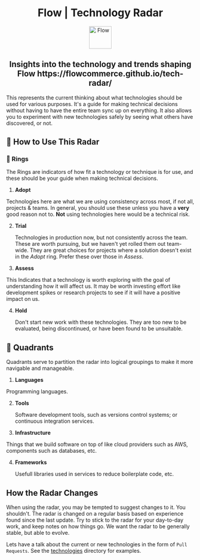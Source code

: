 <h1 align="center">Flow | Technology Radar</h1>
<p align="center">
  <a href="https://flow.io">
    <img alt="Flow" src="https://flowcommerce.github.io/tech-radar/static/logo-85b25b0d80ae75a80d510cb43dd2ec56.png" width="60" />
  </a>
</p>
<h2 align="center">
  Insights into the technology and trends shaping Flow
  https://flowcommerce.github.io/tech-radar/
</h2>

This represents the current thinking about what technologies should be used for various purposes. It's a guide for making technical decisions without having to have the entire team sync up on everything. It also allows you to experiment with new technologies safely by seeing what others have discovered, or not.

## 📖 How to Use This Radar

### 💍 Rings

The Rings are indicators of how fit a technology or technique is for use, and these should be your guide when making technical decisions.

1.  **Adopt**
  
  Technologies here are what we are using consistency across most, if not all, projects & teams. In general, you should use these unless you have a **very** good reason not to. **Not** using technologies here would be a technical risk.

2.  **Trial**

    Technologies in production now, but not consistently across the team. These are worth pursuing, but we haven't yet rolled them out team-wide. They are great choices for projects where a solution doesn't exist in the _Adopt_ ring. Prefer these over those in _Assess_.

3.  **Assess**

   This Indicates that a technology is worth exploring with the goal of understanding how it will affect us. It may be worth investing effort like development spikes or research projects to see if it will have a positive impact on us.

4.  **Hold**

    Don't start new work with these technologies. They are too new to be evaluated, being discontinued, or have been found to be unsuitable.

## 🥧 Quadrants

Quadrants serve to partition the radar into logical groupings to make it more navigable and manageable.

1.  **Languages**
  
  Programming languages.

2.  **Tools**

    Software development tools, such as versions control systems; or continuous integration services.

3.  **Infrastructure**

   Things that we build software on top of like cloud providers such as AWS, components such as databases, etc.

4.  **Frameworks**

    Usefull libraries used in services to reduce boilerplate code, etc.

## How the Radar Changes

When using the radar, you may be tempted to suggest changes to it. You shouldn't. The radar is changed on a regular basis based on experience found since the last update. Try to stick to the radar for your day-to-day work, and keep notes on how things go. We want the radar to be generally stable, but able to evolve.

Lets have a talk about the current or new technologies in the form of `Pull Requests`. See the [technologies](technologies) directory for examples.
